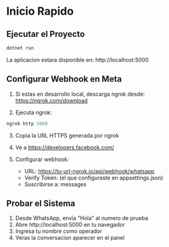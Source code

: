 # Inicio Rapido

## Ejecutar el Proyecto

```powershell
dotnet run
```

La aplicacion estara disponible en: http://localhost:5000

## Configurar Webhook en Meta

1. Si estas en desarrollo local, descarga ngrok desde: https://ngrok.com/download

2. Ejecuta ngrok:
```powershell
ngrok http 5000
```

3. Copia la URL HTTPS generada por ngrok

4. Ve a https://developers.facebook.com/

5. Configurar webhook:
   - URL: https://tu-url-ngrok.io/api/webhook/whatsapp
   - Verify Token: (el que configuraste en appsettings.json)
   - Suscribirse a: messages

## Probar el Sistema

1. Desde WhatsApp, envia "Hola" al numero de prueba
2. Abre http://localhost:5000 en tu navegador
3. Ingresa tu nombre como operador
4. Veras la conversacion aparecer en el panel
